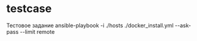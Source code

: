 # testcase
Тестовое задание
ansible-playbook -i ./hosts ./docker_install.yml --ask-pass --limit remote
